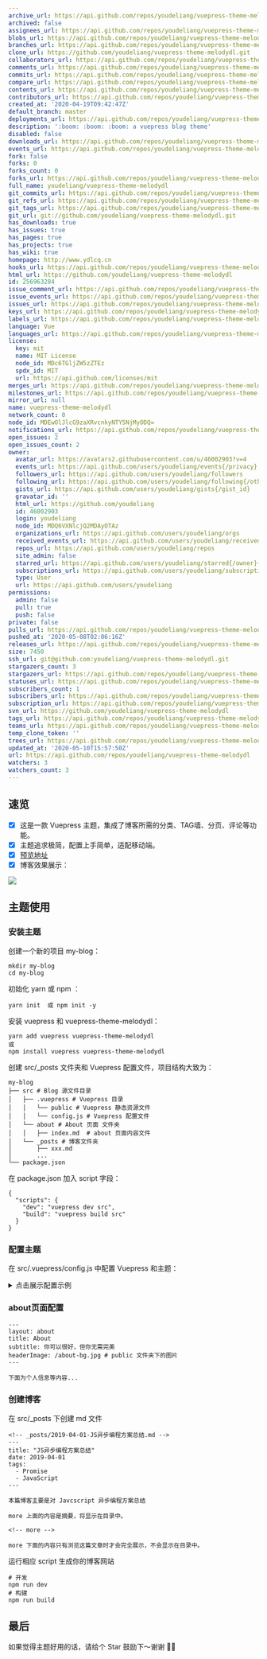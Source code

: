 ```yaml
---
archive_url: https://api.github.com/repos/youdeliang/vuepress-theme-melodydl/{archive_format}{/ref}
archived: false
assignees_url: https://api.github.com/repos/youdeliang/vuepress-theme-melodydl/assignees{/user}
blobs_url: https://api.github.com/repos/youdeliang/vuepress-theme-melodydl/git/blobs{/sha}
branches_url: https://api.github.com/repos/youdeliang/vuepress-theme-melodydl/branches{/branch}
clone_url: https://github.com/youdeliang/vuepress-theme-melodydl.git
collaborators_url: https://api.github.com/repos/youdeliang/vuepress-theme-melodydl/collaborators{/collaborator}
comments_url: https://api.github.com/repos/youdeliang/vuepress-theme-melodydl/comments{/number}
commits_url: https://api.github.com/repos/youdeliang/vuepress-theme-melodydl/commits{/sha}
compare_url: https://api.github.com/repos/youdeliang/vuepress-theme-melodydl/compare/{base}...{head}
contents_url: https://api.github.com/repos/youdeliang/vuepress-theme-melodydl/contents/{+path}
contributors_url: https://api.github.com/repos/youdeliang/vuepress-theme-melodydl/contributors
created_at: '2020-04-19T09:42:47Z'
default_branch: master
deployments_url: https://api.github.com/repos/youdeliang/vuepress-theme-melodydl/deployments
description: ':boom: :boom: :boom: a vuepress blog theme'
disabled: false
downloads_url: https://api.github.com/repos/youdeliang/vuepress-theme-melodydl/downloads
events_url: https://api.github.com/repos/youdeliang/vuepress-theme-melodydl/events
fork: false
forks: 0
forks_count: 0
forks_url: https://api.github.com/repos/youdeliang/vuepress-theme-melodydl/forks
full_name: youdeliang/vuepress-theme-melodydl
git_commits_url: https://api.github.com/repos/youdeliang/vuepress-theme-melodydl/git/commits{/sha}
git_refs_url: https://api.github.com/repos/youdeliang/vuepress-theme-melodydl/git/refs{/sha}
git_tags_url: https://api.github.com/repos/youdeliang/vuepress-theme-melodydl/git/tags{/sha}
git_url: git://github.com/youdeliang/vuepress-theme-melodydl.git
has_downloads: true
has_issues: true
has_pages: true
has_projects: true
has_wiki: true
homepage: http://www.ydlcq.cn
hooks_url: https://api.github.com/repos/youdeliang/vuepress-theme-melodydl/hooks
html_url: https://github.com/youdeliang/vuepress-theme-melodydl
id: 256963284
issue_comment_url: https://api.github.com/repos/youdeliang/vuepress-theme-melodydl/issues/comments{/number}
issue_events_url: https://api.github.com/repos/youdeliang/vuepress-theme-melodydl/issues/events{/number}
issues_url: https://api.github.com/repos/youdeliang/vuepress-theme-melodydl/issues{/number}
keys_url: https://api.github.com/repos/youdeliang/vuepress-theme-melodydl/keys{/key_id}
labels_url: https://api.github.com/repos/youdeliang/vuepress-theme-melodydl/labels{/name}
language: Vue
languages_url: https://api.github.com/repos/youdeliang/vuepress-theme-melodydl/languages
license:
  key: mit
  name: MIT License
  node_id: MDc6TGljZW5zZTEz
  spdx_id: MIT
  url: https://api.github.com/licenses/mit
merges_url: https://api.github.com/repos/youdeliang/vuepress-theme-melodydl/merges
milestones_url: https://api.github.com/repos/youdeliang/vuepress-theme-melodydl/milestones{/number}
mirror_url: null
name: vuepress-theme-melodydl
network_count: 0
node_id: MDEwOlJlcG9zaXRvcnkyNTY5NjMyODQ=
notifications_url: https://api.github.com/repos/youdeliang/vuepress-theme-melodydl/notifications{?since,all,participating}
open_issues: 2
open_issues_count: 2
owner:
  avatar_url: https://avatars2.githubusercontent.com/u/46002903?v=4
  events_url: https://api.github.com/users/youdeliang/events{/privacy}
  followers_url: https://api.github.com/users/youdeliang/followers
  following_url: https://api.github.com/users/youdeliang/following{/other_user}
  gists_url: https://api.github.com/users/youdeliang/gists{/gist_id}
  gravatar_id: ''
  html_url: https://github.com/youdeliang
  id: 46002903
  login: youdeliang
  node_id: MDQ6VXNlcjQ2MDAyOTAz
  organizations_url: https://api.github.com/users/youdeliang/orgs
  received_events_url: https://api.github.com/users/youdeliang/received_events
  repos_url: https://api.github.com/users/youdeliang/repos
  site_admin: false
  starred_url: https://api.github.com/users/youdeliang/starred{/owner}{/repo}
  subscriptions_url: https://api.github.com/users/youdeliang/subscriptions
  type: User
  url: https://api.github.com/users/youdeliang
permissions:
  admin: false
  pull: true
  push: false
private: false
pulls_url: https://api.github.com/repos/youdeliang/vuepress-theme-melodydl/pulls{/number}
pushed_at: '2020-05-08T02:06:16Z'
releases_url: https://api.github.com/repos/youdeliang/vuepress-theme-melodydl/releases{/id}
size: 7450
ssh_url: git@github.com:youdeliang/vuepress-theme-melodydl.git
stargazers_count: 3
stargazers_url: https://api.github.com/repos/youdeliang/vuepress-theme-melodydl/stargazers
statuses_url: https://api.github.com/repos/youdeliang/vuepress-theme-melodydl/statuses/{sha}
subscribers_count: 1
subscribers_url: https://api.github.com/repos/youdeliang/vuepress-theme-melodydl/subscribers
subscription_url: https://api.github.com/repos/youdeliang/vuepress-theme-melodydl/subscription
svn_url: https://github.com/youdeliang/vuepress-theme-melodydl
tags_url: https://api.github.com/repos/youdeliang/vuepress-theme-melodydl/tags
teams_url: https://api.github.com/repos/youdeliang/vuepress-theme-melodydl/teams
temp_clone_token: ''
trees_url: https://api.github.com/repos/youdeliang/vuepress-theme-melodydl/git/trees{/sha}
updated_at: '2020-05-10T15:57:50Z'
url: https://api.github.com/repos/youdeliang/vuepress-theme-melodydl
watchers: 3
watchers_count: 3
---
```


## 速览
- [x]  这是一款 Vuepress 主题，集成了博客所需的分类、TAG墙、分页、评论等功能。
- [x]  主题追求极简，配置上手简单，适配移动端。
- [x] [预览地址](ydlcq.cn)
- [x] 博客效果展示：

![](https://user-gold-cdn.xitu.io/2020/5/2/171d4a46cd1c4caf?w=599&h=287&f=gif&s=1994152)
## 主题使用

### 安装主题
创建一个新的项目 my-blog：
```
mkdir my-blog
cd my-blog
```
初始化 yarn 或 npm ：

```
yarn init  或 npm init -y
```
安装 vuepress 和 vuepress-theme-melodydl：

```
yarn add vuepress vuepress-theme-melodydl
或
npm install vuepress vuepress-theme-melodydl
```
创建 src/_posts 文件夹和 Vuepress 配置文件，项目结构大致为：

```
my-blog
├── src # Blog 源文件目录
│   ├── .vuepress # Vuepress 目录
│   │   └── public # Vuepress 静态资源文件
│   │   └── config.js # Vuepress 配置文件
│   └── about # About 页面 文件夹
│   │   ├── index.md  # about 页面内容文件
│   └── _posts # 博客文件夹
│       ├── xxx.md
│       ...
└── package.json
```

在 package.json 加入 script 字段：

```
{
  "scripts": {
    "dev": "vuepress dev src",
    "build": "vuepress build src"
  }
}
```

### 配置主题
在 src/.vuepress/config.js 中配置 Vuepress 和主题：


<details>
  <summary>点击展示配置示例</summary>

    module.exports = {
        // 网站 Title
          title: 'Top 的博客 ｜ Top Blog',
          
          // 网站描述
          description: '个人博客',
          
          // 网站 favicon 图标设置等
          head: [
            ['link', { rel: 'icon', href: '/favicon.ico' }],
            ['meta', { name: 'viewport', content: 'width=device-width,initial-scale=1,user-scalable=no' }]
          ],
          
          // 使用的主题
          theme: 'melodydl',
          
          // 主题配置
          themeConfig: {
            title: 'Top Blog',

        // 个人信息（没有或不想设置的，删掉对应字段即可）
        personalInfo: {
        
        // 名称
          name: 'melodydl',
          
          // 头像 public文件夹下
          avatar: '/avatar-top.jpeg',
          
          // 头部背景图
          headerBackgroundImg: '/avatar-bg.jpeg',
          
          // 个人简介 (支持 HTML)
          description: 'In me the tiger sniffs the rose<br/>心有猛虎，细嗅蔷薇',
          
           // 电子邮箱
          email: 'facecode@foxmail.com',
          
          // 所在地
          location: 'Shanghai, China'
        },
        // 顶部导航栏内容
        nav: [ 
          {text: 'HOME', link: '/' },
          {text: 'ABOUT', link: '/about/'},
          {text: 'TAGS', link: '/tags/'}      
        ],
        
        // 首页头部标题背景图设置，图片直接放在 public 文件夹下
        header: {
          home: {
            title: 'Top Blog', 
            subtitle: '好好生活，慢慢相遇', 
            headerImage: '/home-bg.jpeg'
          },
          
          // tag页面头部标题背景图设置，图片直接放在 public 文件夹下
          tags: {
            title: 'Tags', 
            subtitle: '遇见你花光了我所有的运气', 
            headerImage: '/tags-bg.jpg'
          },
          
          // 文章详情头部背景图
          postHeaderImg: '/post-bg.jpeg',
        },
        
        // 社交平台帐号信息 
        sns: {
          // 简书账号和链接
          "jianshu": { 
            account: "jianshu", 
            link: "https://www.jianshu.com/u/5dddaee8f351", 
          },
          
          // 新浪 账号和链接
          "weibo": { 
            account: "",
            link: ""
          },
          
          // 知乎 帐号和链接
          "zhihu": { 
            account: "zhihu",
            link: "https://www.zhihu.com/people/sheng-tang-de-xing-kong"
          },
          
          // Github 帐号和链接
          "github": { 
            account: "github",
            link: "https://github.com/youdeliang"
          }
        },
        // 底部 footer 的相关设置 
        footer: {
          // gitbutton  配置
          gitbtn: {
            // 仓库地址
            repository: "https://ghbtns.com/github-btn.html?user=youdeliang&repo=vuepress-theme-top&type=star&count=true",
            frameborder: 0,
            scrolling: 0,
            width: "80px",
            height: "20px"
          },
          
          // 添加自定义 footer
          custom: `Copyright &copy; Top Blog 2020 <br /> 
            Theme By <a href="https://www.vuepress.cn/" target="_blank">VuePress</a>
            | <a href="https://www.github.com/youdeliang/" target="_blank">youdeliang</a>`
        },
        
        // 分页配置
        pagination: {
          // 每页文章数量
          perPage: 5,
        },
        
        // vssue 评论配置, 如果不需要，可以设置 comments: false
        comments: {    
          owner: 'youdeliang',
          repo: 'vuepress-theme-melodydl',
          clientId: 'dfba8ecad544784fec1f',
          clientSecret: '1358ac11bc8face24f598601991083e27372988d',
          autoCreateIssue: false,
        },
      }
    }
</details>

### about页面配置

```
---
layout: about 
title: About
subtitle: 你可以很好，但你无需完美
headerImage: /about-bg.jpg # public 文件夹下的图片
---

下面为个人信息等内容...
```

### 创建博客
在 src/_posts 下创建 md 文件

```
<!-- _posts/2019-04-01-JS异步编程方案总结.md -->
---
title: "JS异步编程方案总结"
date: 2019-04-01
tags:
  - Promise
  - JavaScript
---

本篇博客主要是对 Javcscript 异步编程方案总结

more 上面的内容是摘要，将显示在目录中。

<!-- more -->

more 下面的内容只有浏览这篇文章时才会完全展示，不会显示在目录中。

```

运行相应 script 生成你的博客网站

```
# 开发
npm run dev
# 构建
npm run build
```

## 最后
如果觉得主题好用的话，请给个 Star 鼓励下～谢谢 🙏🙏

